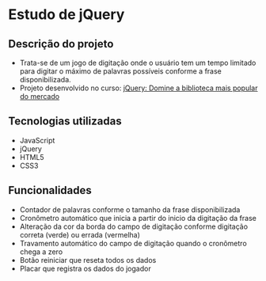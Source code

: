 # Estudo de jQuery

## Descrição do projeto
- Trata-se de um jogo de digitação onde o usuário tem um tempo limitado para digitar o máximo de palavras possíveis conforme a frase disponibilizada.
- Projeto desenvolvido no curso: [jQuery: Domine a biblioteca mais popular do mercado](https://cursos.alura.com.br/course/jquery-a-biblioteca-do-mercado)

## Tecnologias utilizadas
- JavaScript
- jQuery
- HTML5
- CSS3

## Funcionalidades
- Contador de palavras conforme o tamanho da frase disponibilizada
- Cronômetro automático que inicia a partir do inicio da digitação da frase
- Alteração da cor da borda do campo de digitação conforme digitação correta (verde) ou errada (vermelha)
- Travamento automático do campo de digitação quando o cronômetro chega a zero
- Botão reiniciar que reseta todos os dados
- Placar que registra os dados do jogador
